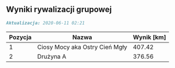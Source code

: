 ## Wyniki rywalizacji grupowej

```markdown
Aktualizacja: 2020-06-11 02:21
```

Pozycja | Nazwa | Wynik [km] |
------------ | -------------  | -------------
 1 |Ciosy Mocy aka Ostry Cień Mgły | 407.42 
 2 |Drużyna A | 376.56